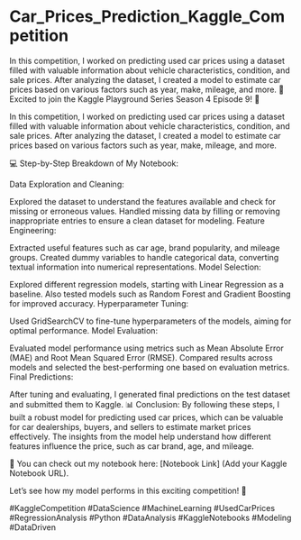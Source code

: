 # Car_Prices_Prediction_Kaggle_Competition
In this competition, I worked on predicting used car prices using a dataset filled with valuable information about vehicle characteristics, condition, and sale prices. After analyzing the dataset, I created a model to estimate car prices based on various factors such as year, make, mileage, and more.
🚗 Excited to join the Kaggle Playground Series Season 4 Episode 9! 🚗

In this competition, I worked on predicting used car prices using a dataset filled with valuable information about vehicle characteristics, condition, and sale prices. After analyzing the dataset, I created a model to estimate car prices based on various factors such as year, make, mileage, and more.

💻 Step-by-Step Breakdown of My Notebook:

Data Exploration and Cleaning:

Explored the dataset to understand the features available and check for missing or erroneous values.
Handled missing data by filling or removing inappropriate entries to ensure a clean dataset for modeling.
Feature Engineering:

Extracted useful features such as car age, brand popularity, and mileage groups.
Created dummy variables to handle categorical data, converting textual information into numerical representations.
Model Selection:

Explored different regression models, starting with Linear Regression as a baseline.
Also tested models such as Random Forest and Gradient Boosting for improved accuracy.
Hyperparameter Tuning:

Used GridSearchCV to fine-tune hyperparameters of the models, aiming for optimal performance.
Model Evaluation:

Evaluated model performance using metrics such as Mean Absolute Error (MAE) and Root Mean Squared Error (RMSE).
Compared results across models and selected the best-performing one based on evaluation metrics.
Final Predictions:

After tuning and evaluating, I generated final predictions on the test dataset and submitted them to Kaggle.
📊 Conclusion: By following these steps, I built a robust model for predicting used car prices, which can be valuable for car dealerships, buyers, and sellers to estimate market prices effectively. The insights from the model help understand how different features influence the price, such as car brand, age, and mileage.

📂 You can check out my notebook here: [Notebook Link] (Add your Kaggle Notebook URL).

Let’s see how my model performs in this exciting competition! 💪

#KaggleCompetition #DataScience #MachineLearning #UsedCarPrices #RegressionAnalysis #Python #DataAnalysis #KaggleNotebooks #Modeling #DataDriven
